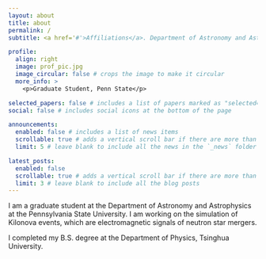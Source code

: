 ```yaml
---
layout: about
title: about
permalink: /
subtitle: <a href='#'>Affiliations</a>. Department of Astronomy and Astrophysics, The Pennsylvania State university

profile:
  align: right
  image: prof_pic.jpg
  image_circular: false # crops the image to make it circular
  more_info: >
    <p>Graduate Student, Penn State</p>

selected_papers: false # includes a list of papers marked as "selected={true}"
social: false # includes social icons at the bottom of the page

announcements:
  enabled: false # includes a list of news items
  scrollable: true # adds a vertical scroll bar if there are more than 3 news items
  limit: 5 # leave blank to include all the news in the `_news` folder

latest_posts:
  enabled: false
  scrollable: true # adds a vertical scroll bar if there are more than 3 new posts items
  limit: 3 # leave blank to include all the blog posts
---
```


I am a graduate student at the Department of Astronomy and Astrophysics at the Pennsylvania State University. I am working on the simulation of Kilonova events, which are electromagnetic signals of neutron star mergers. 

I completed my B.S. degree at the Department of Physics, Tsinghua University.
